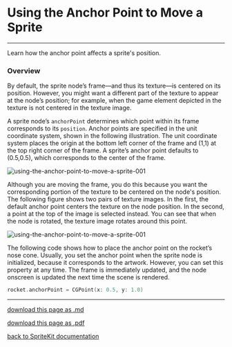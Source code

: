 # Using the Anchor Point to Move a Sprite

-----------------------

Learn how the anchor point affects a sprite's position.

### Overview

By default, the sprite node’s frame—and thus its texture—is centered on its position. However, you might want a different part of the texture to appear at the node’s position; for example, when the game element depicted in the texture is not centered in the texture image.

A sprite node’s `anchorPoint` determines which point within its frame corresponds to its `position`. Anchor points are specified in the unit coordinate system, shown in the following illustration. The unit coordinate system places the origin at the bottom left corner of the frame and (1,1) at the top right corner of the frame. A sprite’s anchor point defaults to (0.5,0.5), which corresponds to the center of the frame.

![using-the-anchor-point-to-move-a-sprite-001](/images/026-skspritenode-using-the-anchor-point-to-move-a-sprite-001.png)

Although you are moving the frame, you do this because you want the corresponding portion of the texture to be centered on the node's position. The following figure shows two pairs of texture images. In the first, the default anchor point centers the texture on the node position. In the second, a point at the top of the image is selected instead. You can see that when the node is rotated, the texture image rotates around this point.

![using-the-anchor-point-to-move-a-sprite-001](/images/026-skspritenode-using-the-anchor-point-to-move-a-sprite-002.png)

The following code shows how to place the anchor point on the rocket’s nose cone. Usually, you set the anchor point when the sprite node is initialized, because it corresponds to the artwork. However, you can set this property at any time. The frame is immediately updated, and the node onscreen is updated the next time the scene is rendered.

```swift
rocket.anchorPoint = CGPoint(x: 0.5, y: 1.0)
```

----------------------

[download this page as .md](https://raw.githubusercontent.com/retrokid/retrokid.github.io/master/tech_notes/spritekit_documentation/026-skspritenode-using-the-anchor-point-to-move-a-sprite.md)

[download this page as .pdf](https://github.com/retrokid/retrokid.github.io/raw/master/tech_notes/spritekit_documentation/026-skspritenode-using-the-anchor-point-to-move-a-sprite.pdf)

[back to SpriteKit documentation](./spritekit-documentation)
